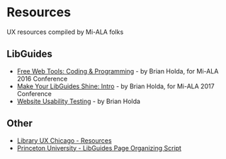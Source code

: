# Resources
UX resources compiled by Mi-ALA folks

## LibGuides
* [Free Web Tools: Coding & Programming](http://libguides.davenport.edu/webtools) - by Brian Holda, for Mi-ALA 2016 Conference
* [Make Your LibGuides Shine: Intro](http://libguides.davenport.edu/miala2017) - by Brian Holda, for Mi-ALA 2017 Conference
* [Website Usability Testing](http://libguides.davenport.edu/acl) - by Brian Holda

## Other
* [Library UX Chicago - Resources](http://libraryuxchicago.weebly.com/resources.html)
* [Princeton University - LibGuides Page Organizing Script](http://libguides.princeton.edu/reusable/pos)
